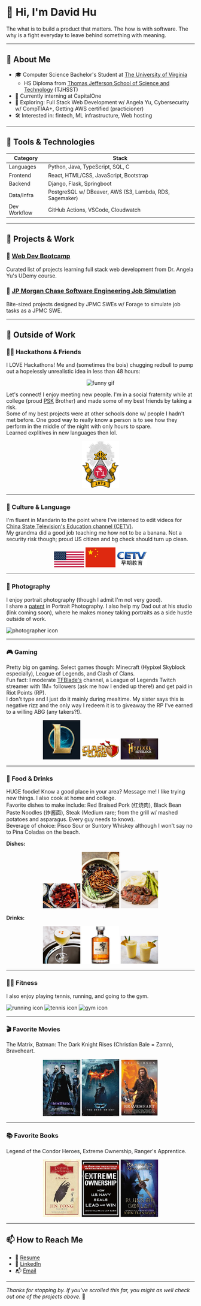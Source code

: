 # 👋 Hi, I'm David Hu

The what is to build a product that matters. The how is with software. The why is a fight everyday to leave behind something with meaning.

---

## 🧠 About Me

- 🎓 Computer Science Bachelor's Student at [The University of Virginia](https://www.usnews.com/best-colleges/uva-6968)
  - HS Diploma from [Thomas Jefferson School of Science and Technology](https://www.usnews.com/education/best-high-schools/virginia/districts/fairfax-county-public-schools/thomas-jefferson-high-school-for-science-and-technology-20461) (TJHSST)
- 💼 Currently interning at CapitalOne
- 🌱 Exploring: Full Stack Web Development w/ Angela Yu, Cybersecurity w/ CompTIAA+, Getting AWS certified (practicioner)
- 🛠️ Interested in: fintech, ML infrastructure, Web hosting

---

## 🧰 Tools & Technologies

| Category       | Stack |
|----------------|-------|
| Languages      | Python, Java, TypeScript, SQL, C |
| Frontend       | React, HTML/CSS, JavaScript, Bootstrap |
| Backend        | Django, Flask, Springboot |
| Data/Infra     | PostgreSQL w/ DBeaver, AWS (S3, Lambda, RDS, Sagemaker)|
| Dev Workflow   | GitHub Actions, VSCode, Cloudwatch |

---

## 🚀 Projects & Work

### 🔷 [Web Dev Bootcamp](https://github.com/dhu2022-dev/web-dev-bootcamp)
Curated list of projects learning full stack web development from Dr. Angela Yu's UDemy course.
<!-- Short description of what it does, the tools used, and why it matters. -->

### 🔷 [JP Morgan Chase Software Engineering Job Simulation](https://github.com/dhu2022-dev/job-simulations)
Bite-sized projects designed by JPMC SWEs w/ Forage to simulate job tasks as a JPMC SWE.
<!-- If this was part of a team/client engagement, note your role briefly. -->

<!-- ### 🔷 [Cool Side Project](#) -->
<!-- Was it fun, technically difficult, or used something unusual? Say that. -->

---

<!-- ## 📺 What to Expect from My Work

> Optional GIF demo, screenshot, or quote about your philosophy  
> e.g. "Clean, modular, documented code. Functional and honest UI."

<p align="center">
  <img src="demo.gif" alt="Demo of project" width="800" />
</p>

--- -->

## 💭 Outside of Work

### 🧑‍💻 Hackathons & Friends
I LOVE Hackathons! Me and (sometimes the bois) chugging redbull to pump out a hopelessly unrealistic idea in less than 48 hours:

<div align="center">
  <img src="readme_images/monkey_computer.gif" alt="funny gif" width="400"/>
</div>

Let's connect! I enjoy meeting new people. I'm in a social fraternity while at college (proud [PSK](https://phisigmakappa.org/about/) Brother) and made some of my best friends by taking a risk.  
Some of my best projects were at other schools done w/ people I hadn't met before. One good way to really know a person is to see how they perform in the middle of the night with only hours to spare.  
Learned explitives in new languages then lol.

<div align="center">
  <img src="readme_images/psk_logo.jpeg" alt="PSK Logo" width="100"/>
</div>

---

### 🧧 Culture & Language
I'm fluent in Mandarin to the point where I've interned to edit videos for [China State Television's Education channel (CETV)](https://en.wikipedia.org/wiki/China_Education_Television).  
My grandma did a good job teaching me how not to be a banana. Not a security risk though; proud US citizen and bg check should turn up clean.

<div align="center">
  <img src="readme_images/us_flag.png" alt="US Flag" width="80"/>
  <img src="readme_images/china_flag.png" alt="Chinese Flag" width="80"/>
  <img src="readme_images/cetv_logo.jpeg" alt="CETV logo" width="80"/>
</div>

---

### 📸 Photography
I enjoy portrait photography (though I admit I'm not very good).  
I share a [patent](https://patents.justia.com/patent/11086197) in Portrait Photography. I also help my Dad out at his studio (link coming soon), where he makes money taking portraits as a side hustle outside of work.

<!-- Replace below with photos if available -->
![photographer icon]()

---

### 🎮 Gaming
Pretty big on gaming. Select games though: Minecraft (Hypixel Skyblock especially), League of Legends, and Clash of Clans.  
Fun fact: I moderate [TFBlade's](https://www.twitch.tv/tfblade) channel, a League of Legends Twitch streamer with 1M+ followers (ask me how I ended up there!) and get paid in Riot Points (RP).  
I don't type and I just do it mainly during mealtime. My sister says this is negative rizz and the only way I redeem it is to giveaway the RP I've earned to a willing ABG (any takers?!).

<div align="center">
  <img src="readme_images/LoL_logo.jpeg" alt="LoL logo" width="100"/>
  <img src="readme_images/CoC_logo.jpeg" alt="CoC logo" width="100"/>
  <img src="readme_images/HS_Skyblock_logo.jpeg" alt="Minecraft Hypixel Skyblock logo" width="100"/>
</div>

---

### 🍜 Food & Drinks
HUGE foodie! Know a good place in your area? Message me! I like trying new things. I also cook at home and college.  
Favorite dishes to make include: Red Braised Pork (红烧肉), Black Bean Paste Noodles (炸酱面), Steak (Medium rare; from the grill w/ mashed potatoes and asparagus. Every guy needs to know).  
Beverage of choice: Pisco Sour or Suntory Whiskey although I won't say no to Pina Coladas on the beach.

**Dishes:**  
<div align="center">
  <img src="readme_images/red_braised_pork.jpeg" alt="Red Braised Pork image" width="100"/>
  <img src="readme_images/black_bean_paste_noodles.webp" alt="Black Bean Paste Noodles image" width="100"/>
  <img src="readme_images/steak.jpg" alt="Medium Rare Steak image" width="100"/>
</div>

**Drinks:**  
<div align="center">
  <img src="readme_images/pisco_sour.jpg" alt="Pisco Sour image" width="100"/>
  <img src="readme_images/suntory_hibiki.jpeg" alt="Suntory Whiskey image" width="100"/>
  <img src="readme_images/pina_colada.jpeg" alt="Pina Colada image" width="100"/>
</div>

---

### 🏃‍♂️ Fitness
I also enjoy playing tennis, running, and going to the gym.  
<!-- Replace these with actual photos for a personal touch -->

![running icon]() ![tennis icon]() ![gym icon]()

---

### 🎬 Favorite Movies
The Matrix, Batman: The Dark Knight Rises (Christian Bale = Zamn), Braveheart.

<div align="center">
  <img src="readme_images/the_matrix_poster.jpeg" alt="The Matrix Poster" width="100"/>
  <img src="readme_images/batman_poster.jpeg" alt="Batman Poster" width="100"/>
  <img src="readme_images/braveheart_poster.jpeg" alt="Braveheart Poster" width="100"/>
</div>

---

### 📚 Favorite Books
Legend of the Condor Heroes, Extreme Ownership, Ranger's Apprentice.

<div align="center">
  <img src="readme_images/legend_ofthe_condor_heroes_cover.jpeg" alt="Legend of the Condor Heroes book cover" width="100"/>
  <img src="readme_images/extreme_ownership_cover.png" alt="Extreme Ownership book cover" width="100"/>
  <img src="readme_images/rangers_apprentice_cover.jpeg" alt="Ranger's Apprentice book cover" width="100"/>
</div>

---

## 📫 How to Reach Me

<!-- - 🌐 [Portfolio](#) -->
- 📄 [Resume](Resume_Financial.pdf)
- 💼 [LinkedIn](https://www.linkedin.com/in/davidhu426/)
- 📬 [Email](who.is.david101@gmail.com)

---

_Thanks for stopping by. If you’ve scrolled this far, you might as well check out one of the projects above._ 👀
